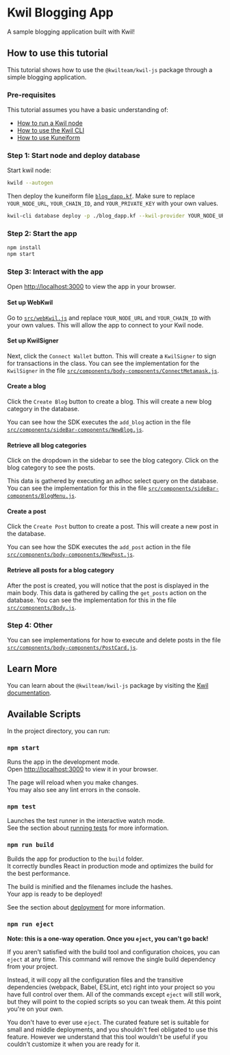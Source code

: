 # Kwil Blogging App

A sample blogging application built with Kwil!

## How to use this tutorial

This tutorial shows how to use the `@kwilteam/kwil-js` package through a simple blogging application.

### Pre-requisites

This tutorial assumes you have a basic understanding of:

-   [How to run a Kwil node](https://docs.kwil.com/docs/node/quickstart)
-   [How to use the Kwil CLI](https://docs.kwil.com/docs/kwil-cli/installation)
-   [How to use Kuneiform](https://docs.kwil.com/docs/kuneiform/introduction)

### Step 1: Start node and deploy database

Start kwil node:

```bash
kwild --autogen
```

Then deploy the kuneiform file [`blog_dapp.kf`](./blog_dapp.kf). Make sure to replace `YOUR_NODE_URL`, `YOUR_CHAIN_ID`, and `YOUR_PRIVATE_KEY` with your own values.

```bash
kwil-cli database deploy -p ./blog_dapp.kf --kwil-provider YOUR_NODE_URL --chain-id YOUR_CHAIN_ID --private-key YOUR_PRIVATE_KEY --sync
```

### Step 2: Start the app

```bash
npm install
npm start
```

### Step 3: Interact with the app

Open [http://localhost:3000](http://localhost:3000) to view the app in your browser.

#### Set up WebKwil

Go to [`src/webKwil.js`](./src/webKwil.js) and replace `YOUR_NODE_URL` and `YOUR_CHAIN_ID` with your own values. This will allow the app to connect to your Kwil node.

#### Set up KwilSigner

Next, click the `Connect Wallet` button. This will create a `KwilSigner` to sign for transactions in the class. You can see the implementation for the `KwilSigner` in the file [`src/components/body-components/ConnectMetamask.js`](./src/components/body-components/ConnectMetamask.js).

#### Create a blog

Click the `Create Blog` button to create a blog. This will create a new blog category in the database.

You can see how the SDK executes the `add_blog` action in the file [`src/components/sideBar-components/NewBlog.js`](./src/components/sideBar-components/NewBlog.js).

#### Retrieve all blog categories

Click on the dropdown in the sidebar to see the blog category. Click on the blog category to see the posts.

This data is gathered by executing an adhoc select query on the database. You can see the implementation for this in the file [`src/components/sideBar-components/BlogMenu.js`](./src/components/sideBar-components/BlogMenu.js).

#### Create a post

Click the `Create Post` button to create a post. This will create a new post in the database.

You can see how the SDK executes the `add_post` action in the file [`src/components/body-components/NewPost.js`](./src/components/body-components/NewPost.js).

#### Retrieve all posts for a blog category

After the post is created, you will notice that the post is displayed in the main body. This data is gathered by calling the `get_posts` action on the database. You can see the implementation for this in the file [`src/components/Body.js`](./src/components/Body.js).

### Step 4: Other

You can see implementations for how to execute and delete posts in the file [`src/components/body-components/PostCard.js`](./src/components/body-components/PostCard.js).

## Learn More

You can learn about the `@kwilteam/kwil-js` package by visiting the [Kwil documentation](https://docs.kwil.com/docs/sdks/js-ts/overview).

## Available Scripts

In the project directory, you can run:

### `npm start`

Runs the app in the development mode.\
Open [http://localhost:3000](http://localhost:3000) to view it in your browser.

The page will reload when you make changes.\
You may also see any lint errors in the console.

### `npm test`

Launches the test runner in the interactive watch mode.\
See the section about [running tests](https://facebook.github.io/create-react-app/docs/running-tests) for more information.

### `npm run build`

Builds the app for production to the `build` folder.\
It correctly bundles React in production mode and optimizes the build for the best performance.

The build is minified and the filenames include the hashes.\
Your app is ready to be deployed!

See the section about [deployment](https://facebook.github.io/create-react-app/docs/deployment) for more information.

### `npm run eject`

**Note: this is a one-way operation. Once you `eject`, you can't go back!**

If you aren't satisfied with the build tool and configuration choices, you can `eject` at any time. This command will remove the single build dependency from your project.

Instead, it will copy all the configuration files and the transitive dependencies (webpack, Babel, ESLint, etc) right into your project so you have full control over them. All of the commands except `eject` will still work, but they will point to the copied scripts so you can tweak them. At this point you're on your own.

You don't have to ever use `eject`. The curated feature set is suitable for small and middle deployments, and you shouldn't feel obligated to use this feature. However we understand that this tool wouldn't be useful if you couldn't customize it when you are ready for it.
